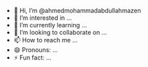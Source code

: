 - 👋 Hi, I’m @ahmedmohammadabdullahmazen
- 👀 I’m interested in ...
- 🌱 I’m currently learning ...
- 💞️ I’m looking to collaborate on ...
- 📫 How to reach me ...
- 😄 Pronouns: ...
- ⚡ Fun fact: ...

<!---
ahmedmohammadabdullahmazen/ahmedmohammadabdullahmazen is a ✨ special ✨ repository because its `README.md` (this file) appears on your GitHub profile.
You can click the Preview link to take a look at your changes.
--->
